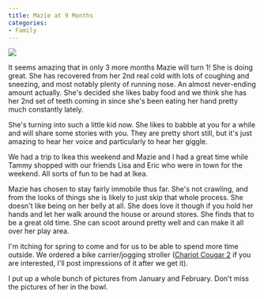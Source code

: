 ```yaml
---
title: Mazie at 9 Months
categories:
- Family
---
```


![](/assets/posts/2006/mazie-9mo.jpg)


It seems amazing that in only 3 more months Mazie will turn 1! She is doing great. She has recovered from her 2nd real cold with lots of coughing and sneezing, and most notably plenty of running nose. An almost never-ending amount actually. She's decided she likes baby food and we think she has her 2nd set of teeth coming in since she's been eating her hand pretty much constantly lately.

She's turning into such a little kid now. She likes to babble at you for a while and will share some stories with you. They are pretty short still, but it's just amazing to hear her voice and particularly to hear her giggle.

We had a trip to Ikea this weekend and Mazie and I had a great time while Tammy shopped with our friends Lisa and Eric who were in town for the weekend. All sorts of fun to be had at Ikea.

Mazie has chosen to stay fairly immobile thus far. She's not crawling, and from the looks of things she is likely to just skip that whole process. She doesn't like being on her belly at all. She does love it though if you hold her hands and let her walk around the house or around stores. She finds that to be a great old time. She can scoot around pretty well and can make it all over her play area.

I'm itching for spring to come and for us to be able to spend more time outside. We ordered a bike carrier/jogging stroller ([Chariot Cougar 2](http://www.chariotcarriers.com/html_english/cougar2.htm) if you are interested, I'll post impressions of it after we get it).

I put up a whole bunch of pictures from January and February. Don't miss the pictures of her in the bowl.
